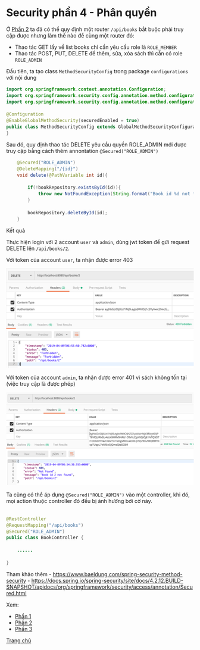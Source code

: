 # Security phần 4 - Phân quyền


Ở [Phần 2](Security-2.md) ta đã có thể quy định một router `/api/books` bắt buộc phải truy cập được nhưng làm thế nào để cùng một router đó:

- Thao tác GET lấy về list books chỉ cần yêu cầu role là `ROLE_MEMBER`
- Thao tác POST, PUT, DELETE để thêm, sửa, xóa sách thì cần có role `ROLE_ADMIN`

Đầu tiên, ta tạo class `MethodSecurityConfig` trong package `configurations` với nội dung

```java
import org.springframework.context.annotation.Configuration;
import org.springframework.security.config.annotation.method.configuration.EnableGlobalMethodSecurity;
import org.springframework.security.config.annotation.method.configuration.GlobalMethodSecurityConfiguration;

@Configuration
@EnableGlobalMethodSecurity(securedEnabled = true)
public class MethodSecurityConfig extends GlobalMethodSecurityConfiguration {
}
```

Sau đó, quy định thao tác DELETE yêu cầu quyền ROLE_ADMIN mới được truy cập bằng cách thêm annontation `@Secured("ROLE_ADMIN")`

```java
    @Secured("ROLE_ADMIN")
    @DeleteMapping("/{id}")
    void delete(@PathVariable int id){

        if(!bookRepository.existsById(id)){
            throw new NotFoundException(String.format("Book id %d not found", id));
        }

        bookRepository.deleteById(id);
    }
```

Kết quả

Thực hiện login với 2 account `user` và `admin`, dùng jwt token để gửi request DELETE lên `/api/books/2`.

Với token của account `user`, ta nhận được error 403


![Security](Images/spring-29.png)

Với token của account `admin`, ta nhận được error 401 vì sách không tồn tại (việc truy cập là được phép)

![Security](Images/spring-30.png)

Ta cũng có thể áp dụng `@Secured("ROLE_ADMIN")` vào một controller, khi đó, mọi action thuộc controller đó đều bị ảnh hưởng bởi cờ này.

```java

@RestController
@RequestMapping("/api/books")
@Secured("ROLE_ADMIN")
public class BookController {
    
    ......

}
```

Tham khảo thêm
    - https://www.baeldung.com/spring-security-method-security
    - https://docs.spring.io/spring-security/site/docs/4.2.12.BUILD-SNAPSHOT/apidocs/org/springframework/security/access/annotation/Secured.html



Xem:

- [Phần 1](Security-1.md)
- [Phần 2](Security-2.md)
- [Phần 3](Security-3.md)

[Trang chủ](https://voquanghoa.github.io/Spring-Tutorial/)